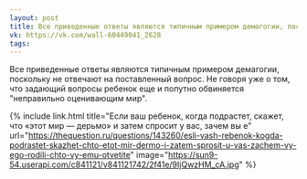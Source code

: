 ```yaml
---
layout: post
title: Все приведенные ответы являются типичным примером демагогии, поскольку не отвечают на поставленный вопрос
vk: https://vk.com/wall-60449041_2628
tags:
---
```

Все приведенные ответы являются типичным примером демагогии, поскольку не отвечают на поставленный вопрос. Не говоря уже о том, что задающий вопросы ребенок еще и попутно обвиняется "неправильно оценивающим мир".

{% include link.html title="Если ваш ребенок, когда подрастет, скажет, что «этот мир — дерьмо» и затем спросит у вас, зачем вы е" url="https://thequestion.ru/questions/143260/esli-vash-rebenok-kogda-podrastet-skazhet-chto-etot-mir-dermo-i-zatem-sprosit-u-vas-zachem-vy-ego-rodili-chto-vy-emu-otvetite" image="https://sun9-54.userapi.com/c841121/v841121742/2f41e/9IjQwzHM_cA.jpg" %}